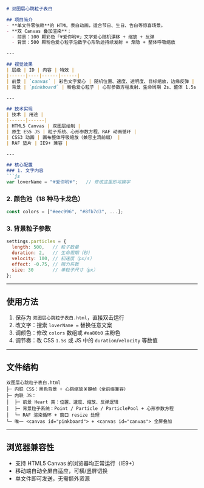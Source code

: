 ```markdown
# 双图层心跳粒子表白

## 项目简介
- **单文件零依赖**的 HTML 表白动画，适合节日、生日、告白等惊喜场景。
- **双 Canvas 叠加渲染**：  
  - 前景：100 颗彩色「💗爱你哟💗」文字爱心随机漂移 + 缩放 + 反弹  
  - 背景：500 颗粉色爱心粒子沿数学心形轨迹持续发射 + 渐隐 + 整体呼吸缩放

---

## 视觉效果
| 层级 | ID | 内容 | 特效 |
|------|----|------|------|
| 前景 | `canvas` | 彩色文字爱心 | 随机位置、速度、透明度、目标缩放，边缘反弹 |
| 背景 | `pinkboard` | 粉色爱心粒子 | 心形参数方程发射、生命周期 2s、整体 1.5s 心跳缩放 |

---

## 技术实现
| 技术 | 用途 |
|------|------|
| HTML5 Canvas | 双图层绘制 |
| 原生 ES5 JS | 粒子系统、心形参数方程、RAF 动画循环 |
| CSS3 动画 | 画布整体呼吸缩放（兼容主流前缀） |
| RAF 垫片 | IE9+ 兼容 |

---

## 核心配置
### 1. 文字内容
```js
var loverName = "💗爱你哟💗";   // 修改这里即可换字
```

### 2. 颜色池（18 种马卡龙色）
```js
const colors = ["#eec996", "#8fb7d3", ...];
```

### 3. 背景粒子参数
```js
settings.particles = {
  length: 500,   // 粒子数量
  duration: 2,   // 生命周期（秒）
  velocity: 100, // 初速度（px/s）
  effect: -0.75, // 阻力系数
  size: 30       // 单粒子尺寸（px）
};
```

---

## 使用方法
1. 保存为 `双图层心跳粒子表白.html`，直接双击运行
2. 改文字：搜索 `loverName =` 替换任意文案
3. 调颜色：修改 `colors` 数组或 `#ea80b0` 主粉色
4. 调节奏：改 CSS `1.5s` 或 JS 中的 `duration`/`velocity` 等数值

---

## 文件结构
```
双图层心跳粒子表白.html
├─ 内联 CSS：黑色背景 + 心跳缩放关键帧（全前缀兼容）
├─ 内联 JS：
│  ├─ 前景 Heart 类：位置、速度、缩放、反弹逻辑
│  ├─ 背景粒子系统：Point / Particle / ParticlePool + 心形参数方程
│  └─ RAF 渲染循环 + 窗口 resize 处理
└─ 唯一 <canvas id="pinkboard"> + <canvas id="canvas"> 全屏叠加
```

---

## 浏览器兼容性
- 支持 HTML5 Canvas 的浏览器均正常运行（IE9+）
- 移动端自动全屏自适应，可横/竖屏切换
- 单文件即可发送，无需额外资源